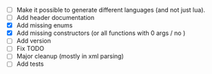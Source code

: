 - [ ] Make it possible to generate different languages (and not just lua).
- [ ] Add header documentation
- [x] Add missing enums
- [x] Add missing constructors (or all functions with 0 args / no )
- [ ] Add version
- [ ] Fix TODO
- [ ] Major cleanup (mostly in xml parsing)
- [ ] Add tests

